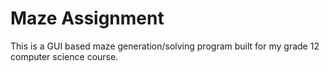 # Maze Assignment
This is a GUI based maze generation/solving program built for my grade 12 computer science course.
